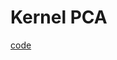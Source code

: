 # Kernel PCA

[code](https://github.com/hchoi256/ai-boot-camp/blob/main/ai/machine-learning/unsupervised-learning/pca/principal_component_analysis.ipynb)


